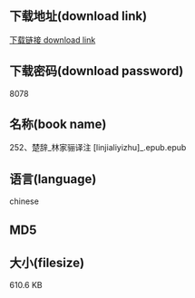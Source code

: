## 下载地址(download link)
[下载链接 download link](https://tutu365.netlify.app/?s=252%E3%80%81%E6%A5%9A%E8%BE%9E_%E6%9E%97%E5%AE%B6%E9%AA%8A%E8%AF%91%E6%B3%A8+%5Blinjialiyizhu%5D_.epub)

## 下载密码(download password)
8078

## 名称(book name)
252、楚辞_林家骊译注 [linjialiyizhu]_.epub.epub

## 语言(language)
chinese

## MD5


## 大小(filesize)
610.6 KB
